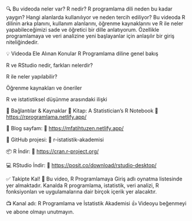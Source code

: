 🔍 Bu videoda neler var?
R nedir? R programlama dili neden bu kadar yaygın? Hangi alanlarda kullanılıyor ve neden tercih ediliyor?
Bu videoda R dilinin arka planını, kullanım alanlarını, öğrenme kaynaklarını ve R ile neler yapabileceğimizi sade ve öğretici bir dille anlatıyorum. Özellikle programlamaya ve veri analizine yeni başlayanlar için anlaşılır bir giriş niteliğindedir.

💡 Videoda Ele Alınan Konular
R Programlama diline genel bakış

R ve RStudio nedir, farkları nelerdir?

R ile neler yapılabilir?

Öğrenme kaynakları ve öneriler

R ve istatistiksel düşünme arasındaki ilişki

🔗 Bağlantılar & Kaynaklar
📘 Kitap:
A Statistician’s R Notebook
🔗 https://rprogramlama.netlify.app/

📝 Blog sayfam:
🔗 https://mfatihtuzen.netlify.app/

🐙 GitHub projesi:
🔗 r-istatistik-akademisi

📦 R İndir:
🔗 https://cran.r-project.org/

💻 RStudio İndir:
🔗 https://posit.co/download/rstudio-desktop/

✅ Takipte Kal!
📌 Bu video, R Programlamaya Giriş adlı oynatma listesinde yer almaktadır.
Kanalda R programlama, istatistik, veri analizi, R fonksiyonları ve uygulamalarına dair birçok içerik yer alacaktır.

📺 Kanal adı: R Programlama ve İstatistik Akademisi
👍 Videoyu beğenmeyi ve abone olmayı unutmayın.